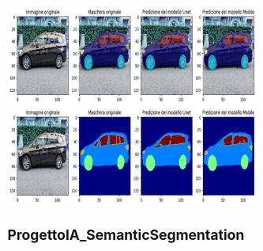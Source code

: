<p align="center">
  <img src="https://github.com/Mauro97P/ProgettoIA_SemanticSegmentation/blob/main/8-50_con_background.png" style="height: 200px;>
</p>


<p align="center">
<img src="https://github.com/Mauro97P/ProgettoIA_SemanticSegmentation/blob/main/8-50_solo_maschere.png" style="height: 200px;">
</p>


# ProgettoIA_SemanticSegmentation

